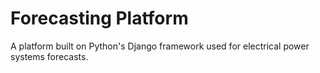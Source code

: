 # Forecasting Platform
A platform built on Python's Django framework used for electrical power systems forecasts.
